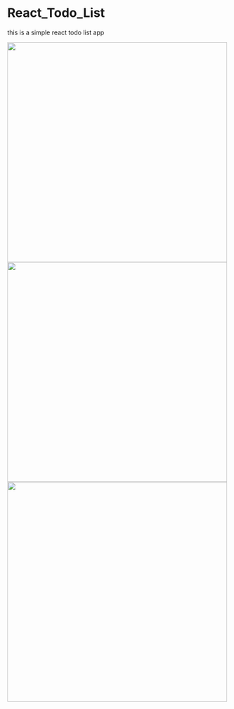 # React_Todo_List
this is a simple react todo list app

<img src="https://user-images.githubusercontent.com/19781935/50243274-b06e4200-03c4-11e9-889b-e24438430357.png" width="500">
<img src="https://user-images.githubusercontent.com/19781935/50243275-b106d880-03c4-11e9-83c1-7b49e9782ec8.png" width="500">
<img src="https://user-images.githubusercontent.com/19781935/50243276-b106d880-03c4-11e9-9174-9acf383a1e5e.png" width="500">
